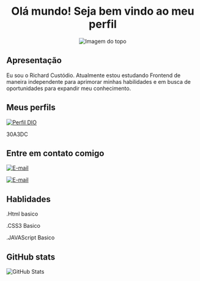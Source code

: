 <h1 align="center"> Olá mundo! Seja bem vindo ao meu perfil </h1>

<div align="center">
<img align="center" padding="50px" alt="Imagem do topo" src="https://github.com/richardcustodio/richardcustodio/assets/143043944/e9654e75-31a8-4959-b28a-f3482b239110">
</div>

<h2> Apresentação </h2>
<div>
  <p>Eu sou o Richard Custódio. Atualmente estou estudando Frontend de maneira independente para aprimorar minhas habilidades e em busca de oportunidades para expandir meu conhecimento.</p>
</div>

<h2> Meus perfils </h2>

[![Perfil DIO](https://img.shields.io/badge/-Meu%20Perfil%20na%20DIO-4682B4?style=for-the-badge)](https://web.dio.me/users/rc_custodio078)

30A3DC

<h2> Entre em contato comigo </h2>

[![E-mail](https://img.shields.io/badge/-Email-000?style=for-the-badge&logo=microsoft-outlook&logoColor=E94D5F)](richardbatista:rc.custodio@outlook.com)

[![E-mail](https://img.shields.io/badge/-Email-000?style=for-the-badge&logo=microsoft-outlook&logoColor=E94D5F)](mailto:ivanildoodlinavi65@gmail.com)

<h2> Hablidades </h2>

.Html basico

.CSS3 Basico

.JAVAScript Basico

<h2> GitHub stats </h2>

![GitHub Stats](https://github-readme-stats.vercel.app/api?username=richardcustodio&theme=transparent&bg_color=000&border_color=30A3DC&show_icons=true&icon_color=30A3DC&title_color=E94D5F&text_color=FFF)

